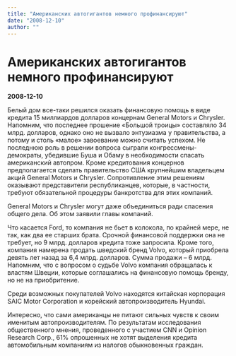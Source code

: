 ```yaml
---
title: "Американских автогигантов немного профинансируют"
date: "2008-12-10"
author: ""
---
```


# Американских автогигантов немного профинансируют

**2008-12-10** 

Белый дом все-таки решился оказать финансовую помощь в виде кредита 15 миллиардов долларов концернам General Motors и Chrysler. Напомним, что последнее прошение «Большой троицы» составляло 34 млрд. долларов, однако оно не вызвало энтузиазма у правительства, а потому и столь «малое» завоевание можно считать успехом. Не последнюю роль в решении вопроса сыграли конгрессмены-демократы, убедившие Буша и Обаму в необходимости спасать американский автопром. Кроме кредитования концернов предполагается сделать правительство США крупнейшим владельцем акций General Motors и Chrysler. Сопротивление этим решениям оказывают представители республиканцев, которые, в частности, требуют обязательной процедуры банкротства для этих компаний.

General Motors и Chrysler могут даже объединиться ради спасения общего дела. Об этом заявили главы компаний.

Что касается Ford, то компания не бьет в колокола, по крайней мере, не так, как два ее старших брата. Срочной финансовой поддержки она не требует, но 9 млрд. долларов кредита тоже запросила. Кроме того, компания намерена продать шведский бренд Volvo, который приобрела девять лет назад за 6,4 млрд. долларов. Сумма продажи – 6 млрд. Напомним, что с вопросом о судьбе Volvo компания обращалась к властям Швеции, которые соглашались на финансовую помощь бренду, но не на приобритение.

Среди возможных покупателей Volvo находятся китайская корпорация SAIC Motor Corporation и корейский автопроизводитель Hyundai.

Интересно, что сами американцы не питают сильных чувств к своим именитым автопроизводителям. По результатам исследования общественного мнения, проведенного с участием CNN и Opinion Research Corp., 61% опрошенных не хотят выделения кредита автомобильным компаниям из налогов обыкновенных граждан.